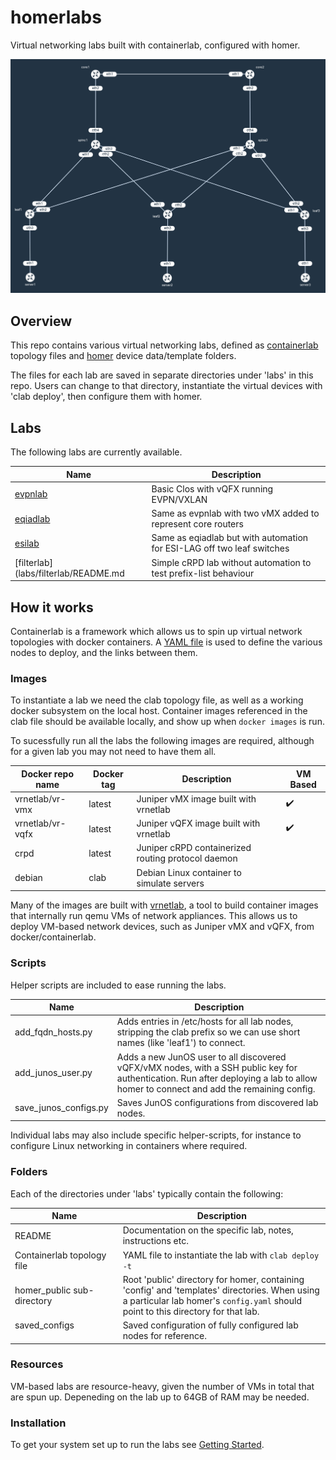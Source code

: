# homerlabs
Virtual networking labs built with containerlab, configured with homer.

![example topolgy diagram](https://github.com/topranks/homerlabs/raw/main/diagram.png)

## Overview

This repo contains various virtual networking labs, defined as [containerlab](https://containerlab.srlinux.dev/) topology files and  [homer](https://doc.wikimedia.org/homer/master/introduction.html) device data/template folders.

The files for each lab are saved in separate directories under 'labs' in this repo.  Users can change to that directory, instantiate the virtual devices with 'clab deploy', then configure them with homer.

## Labs

The following labs are currently available.

|Name|Description|
|----|-----------|
|[evpnlab](labs/evpnlab/README.md)|Basic Clos with vQFX running EVPN/VXLAN|
|[eqiadlab](labs/eqiadlab/README.md)|Same as evpnlab with two vMX added to represent core routers|
|[esilab](labs/esilab/README.md)|Same as eqiadlab but with automation for ESI-LAG off two leaf switches|
|[filterlab](labs/filterlab/README.md|Simple cRPD lab without automation to test prefix-list behaviour|

## How it works

Containerlab is a framework which allows us to spin up virtual network topologies with docker containers.  A [YAML file](https://containerlab.dev/manual/topo-def-file/) is used to define the various nodes to deploy, and the links between them.

### Images

To instantiate a lab we need the clab topology file, as well as a working docker subsystem on the local host.  Container images referenced in the clab file should be available locally, and show up when `docker images` is run.

To sucessfully run all the labs the following images are required, although for a given lab you may not need to have them all.

|Docker repo name|Docker tag|Description|VM Based|
|----------------|----------|-----------|--------|
|vrnetlab/vr-vmx | latest   | Juniper vMX image built with vrnetlab |:heavy_check_mark:|
|vrnetlab/vr-vqfx| latest   | Juniper vQFX image built with vrnetlab |:heavy_check_mark:|
|crpd| latest | Juniper cRPD containerized routing protocol daemon | |
|debian|clab | Debian Linux container to simulate servers | |

Many of the images are built with [vrnetlab](https://containerlab.dev/manual/vrnetlab/), a tool to build container images that internally run qemu VMs of network appliances.  This allows us to deploy VM-based network devices, such as Juniper vMX and vQFX, from docker/containerlab.

### Scripts

Helper scripts are included to ease running the labs.

|Name|Description|
|----|-----------|
|add_fqdn_hosts.py|Adds entries in /etc/hosts for all lab nodes, stripping the clab prefix so we can use short names (like 'leaf1') to connect.|
|add_junos_user.py|Adds a new JunOS user to all discovered vQFX/vMX nodes, with a SSH public key for authentication.  Run after deploying a lab to allow homer to connect and add the remaining config.|
|save_junos_configs.py|Saves JunOS configurations from discovered lab nodes.|

Individual labs may also include specific helper-scripts, for instance to configure Linux networking in containers where required.

### Folders

Each of the directories under 'labs' typically contain the following:

|Name|Description|
|----|-----------|
|README|Documentation on the specific lab, notes, instructions etc.|
|Containerlab topology file|YAML file to instantiate the lab with `clab deploy -t`|
|homer_public sub-directory|Root 'public' directory for homer, containing 'config' and 'templates' directories.  When using a particular lab homer's `config.yaml` should point to this directory for that lab.|
|saved_configs<img width=300/>|Saved configuration of fully configured lab nodes for reference.|


### Resources

VM-based labs are resource-heavy, given the number of VMs in total that are spun up.  Depeneding on the lab up to 64GB of RAM may be needed.  

### Installation

To get your system set up to run the labs see [Getting Started](getting_started.md).
